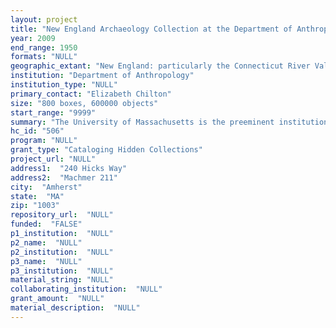 ```yaml
--- 
layout: project 
title: "New England Archaeology Collection at the Department of Anthropology, UMass Amherst"
year: 2009
end_range: 1950
formats: "NULL"
geographic_extant: "New England: particularly the Connecticut River Valley, and also sites in Vermont, New Hampshire, Maine, and coastal and eastern New York."
institution: "Department of Anthropology"
institution_type: "NULL"
primary_contact: "Elizabeth Chilton"
size: "800 boxes, 600000 objects"
start_range: "9999"
summary: "The University of Massachusetts is the preeminent institution for the archaeology of New England, and our collections reflect that status. The Department of Anthropology’s New England Archaeological Collection consists of approximately 50,000 catalog entries representing 600,000 individual artifacts obtained through archaeological field schools, faculty and student research, and donations from private institutions and individuals. Over 100 archaeological sites are represented, including several on the National Register of Historic Places. Our collection’s pre-Contact and Contact material represent the 12,000-year history of Native Americans in New England. The majority of these materials consist of stone tools, ceramics, bone tools, shell, botanical and faunal remains, metals, and textiles. The post-Contact materials represent the entire period of European-American occupation in New England. Objects from these collection subsets include architectural hardware (nails, window glass, masonry, etc.), agricultural tools, and personal and domestic items (ceramics, buttons, glassware, etc.). Many of the represented excavations have accompanying paper-based (and in a few cases electronic) field notes and provenience records of artifact context (i.e. stratigraphy) that follow no authority control and inadequately describe artifacts. Currently, no print or web-accessible finding aid exists that would allow researchers to access our collection in a meaningful way."
hc_id: "506"
program: "NULL"
grant_type: "Cataloging Hidden Collections"
project_url: "NULL"
address1:  "240 Hicks Way"
address2:  "Machmer 211"
city:  "Amherst"
state:  "MA"
zip: "1003"
repository_url:  "NULL"
funded:  "FALSE"
p1_institution:  "NULL"
p2_name:  "NULL"
p2_institution:  "NULL"
p3_name:  "NULL"
p3_institution:  "NULL"
material_string: "NULL"
collaborating_institution:  "NULL"
grant_amount:  "NULL"
material_description:  "NULL"
---
```

